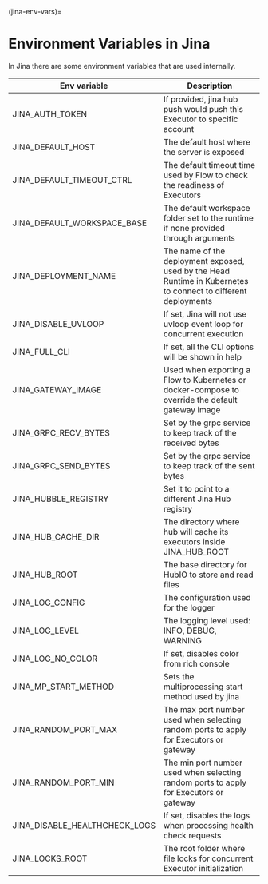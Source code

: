 (jina-env-vars)=
# Environment Variables in Jina

In Jina there are some environment variables that are used internally.

| Env variable | Description |
| -----  | ----------- |
| JINA_AUTH_TOKEN | If provided, jina hub push would push this Executor to specific account |
| JINA_DEFAULT_HOST | The default host where the server is exposed |
| JINA_DEFAULT_TIMEOUT_CTRL | The default timeout time used by Flow to check the readiness of Executors |
| JINA_DEFAULT_WORKSPACE_BASE | The default workspace folder set to the runtime if none provided through arguments |
| JINA_DEPLOYMENT_NAME | The name of the deployment exposed, used by the Head Runtime in Kubernetes to connect to different deployments |
| JINA_DISABLE_UVLOOP | If set, Jina will not use uvloop event loop for concurrent execution |
| JINA_FULL_CLI | If set, all the CLI options will be shown in help |
| JINA_GATEWAY_IMAGE | Used when exporting a Flow to Kubernetes or docker-compose to override the default gateway image |
| JINA_GRPC_RECV_BYTES | Set by the grpc service to keep track of the received bytes |
| JINA_GRPC_SEND_BYTES | Set by the grpc service to keep track of the sent bytes  |
| JINA_HUBBLE_REGISTRY | Set it to point to a different Jina Hub registry |
| JINA_HUB_CACHE_DIR | The directory where hub will cache its executors inside JINA_HUB_ROOT |
| JINA_HUB_ROOT | The base directory for HubIO to store and read files |
| JINA_LOG_CONFIG | The configuration used for the logger |
| JINA_LOG_LEVEL | The logging level used: INFO, DEBUG, WARNING |
| JINA_LOG_NO_COLOR | If set, disables color from rich console |
| JINA_MP_START_METHOD | Sets the multiprocessing start method used by jina |
| JINA_RANDOM_PORT_MAX | The max port number used when selecting random ports to apply for Executors or gateway |
| JINA_RANDOM_PORT_MIN | The min port number used when selecting random ports to apply for Executors or gateway |
| JINA_DISABLE_HEALTHCHECK_LOGS | If set, disables the logs when processing health check requests |
| JINA_LOCKS_ROOT | The root folder where file locks for concurrent Executor initialization |
